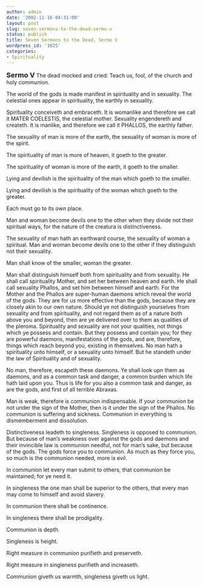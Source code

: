 ```yaml
---
author: admin
date: '2002-11-16 04:31:00'
layout: post
slug: seven-sermons-to-the-dead-sermo-v
status: publish
title: Seven Sermons to the Dead, Sermo V
wordpress_id: '1025'
categories:
- Spirituality
---
```

<font size="+1"><strong>Sermo V</strong></font>
The dead mocked and cried: Teach us, fool, of the church and holy communion.

The world of the gods is made manifest in spirituality and in sexuality. The celestial ones appear in spirituality, the earthly in sexuality.

Spirituality conceiveth and embraceth. It is womanlike and therefore we call it MATER COELESTIS, the celestial mother. Sexuality engendereth and createth. It is manlike, and therefore we call it PHALLOS, the earthly father.

The sexuality of man is more of the earth, the sexuality of woman is more of the spirit.

The spirituality of man is more of heaven, it goeth to the greater.

The spirituality of woman is more of the earth, it goeth to the smaller.

Lying and devilish is the spirituality of the man which goeth to the smaller.

Lying and devilish is the spirituality of the woman which goeth to the greater.

Each must go to its own place.

Man and woman become devils one to the other when they divide not their spiritual ways, for the nature of the creatura is distinctiveness.

The sexuality of man hath an earthward course, the sexuality of woman a spiritual. Man and woman become devils one to the other if they distinguish not their sexuality.

Man shall know of the smaller, woman the greater.

Man shall distinguish himself both from spirituality and from sexuality. He shall call spirituality Mother, and set her between heaven and earth. He shall call sexuality Phallos, and set him between himself and earth. For the Mother and the Phallos are super-human daemons which reveal the world of the gods. They are for us more effective than the gods, because they are closely akin to our own nature. Should ye not distinguish yourselves from sexuality and from spirituality, and not regard them as of a nature both above you and beyond, then are ye delivered over to them as qualities of the pleroma. Spirituality and sexuality are not your qualities, not things which ye possess and contain. But they possess and contain you; for they are powerful daemons, manifestations of the gods, and are, therefore, things which reach beyond you, existing in themselves. No man hath a spirituality unto himself, or a sexuality unto himself. But he standeth under the law of Spirituality and of sexuality.

No man, therefore, escapeth these daemons. Ye shall look upn them as daemons, and as a common task and danger, a common burden which life hath laid upon you. Thus is life for you also a common task and danger, as are the gods, and first of all terrible Abraxas.

Man is weak, therefore is communion indispensable. If your communion be not under the sign of the Mother, then is it under the sign of the Phallos. No communion is suffering and sickness. Communion in everything is dismemberment and dissolution.

Distinctiveness leadeth to singleness. Singleness is opposed to communion. But because of man’s weakness over against the gods and daemons and their invincible law is communion needful, not for man’s sake, but because of the gods. The gods force you to communion. As much as they force you, so much is the communion needed, more is evil.

In communion let every man submit to others, that communion be maintained; for ye need it.

In singleness the one man shall be superior to the others, that every man may come to himself and avoid slavery.

In communion there shall be continence.

In singleness there shall be prodigality.

Communion is depth.

Singleness is height.

Right measure in communion purifieth and preserveth.

Right measure in singleness purifieth and increaseth.

Communion giveth us warmth, singleness giveth us light.
